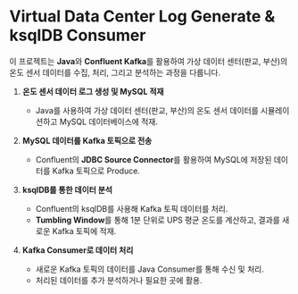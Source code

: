 # **Virtual Data Center Log Generate & ksqlDB Consumer**

 
이 프로젝트는 **Java**와 **Confluent Kafka**를 활용하여 가상 데이터 센터(판교, 부산)의 온도 센서 데이터를 수집, 처리, 그리고 분석하는 과정을 다룹니다.  


1. **온도 센서 데이터 로그 생성 및 MySQL 적재**  
   - Java를 사용하여 가상 데이터 센터(판교, 부산)의 온도 센서 데이터를 시뮬레이션하고 MySQL 데이터베이스에 적재.  

2. **MySQL 데이터를 Kafka 토픽으로 전송**  
   - Confluent의 **JDBC Source Connector**를 활용하여 MySQL에 저장된 데이터를 Kafka 토픽으로 Produce.  

3. **ksqlDB를 통한 데이터 분석**  
   - Confluent의 ksqlDB를 사용해 Kafka 토픽 데이터를 처리.  
   - **Tumbling Window**를 통해 1분 단위로 UPS 평균 온도를 계산하고, 결과를 새로운 Kafka 토픽에 적재.  

4. **Kafka Consumer로 데이터 처리**  
   - 새로운 Kafka 토픽의 데이터를 Java Consumer를 통해 수신 및 처리.  
   - 처리된 데이터를 추가 분석하거나 필요한 곳에 활용.  

